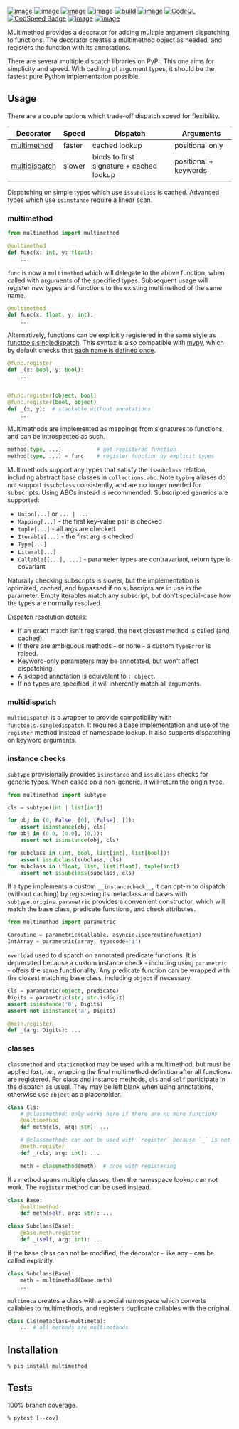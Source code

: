 [![image](https://img.shields.io/pypi/v/multimethod.svg)](https://pypi.org/project/multimethod/)
![image](https://img.shields.io/pypi/pyversions/multimethod.svg)
[![image](https://pepy.tech/badge/multimethod)](https://pepy.tech/project/multimethod)
![image](https://img.shields.io/pypi/status/multimethod.svg)
[![build](https://github.com/coady/multimethod/actions/workflows/build.yml/badge.svg)](https://github.com/coady/multimethod/actions/workflows/build.yml)
[![image](https://codecov.io/gh/coady/multimethod/branch/main/graph/badge.svg)](https://codecov.io/gh/coady/multimethod/)
[![CodeQL](https://github.com/coady/multimethod/actions/workflows/github-code-scanning/codeql/badge.svg)](https://github.com/coady/multimethod/actions/workflows/github-code-scanning/codeql)
[![CodSpeed Badge](https://img.shields.io/endpoint?url=https://codspeed.io/badge.json)](https://codspeed.io/coady/multimethod)
[![image](https://img.shields.io/endpoint?url=https://raw.githubusercontent.com/astral-sh/ruff/main/assets/badge/v2.json)](https://github.com/astral-sh/ruff)
[![image](https://mypy-lang.org/static/mypy_badge.svg)](https://mypy-lang.org/)

Multimethod provides a decorator for adding multiple argument dispatching to functions. The decorator creates a multimethod object as needed, and registers the function with its annotations.

There are several multiple dispatch libraries on PyPI. This one aims for simplicity and speed. With caching of argument types, it should be the fastest pure Python implementation possible.

## Usage
There are a couple options which trade-off dispatch speed for flexibility.

Decorator | Speed | Dispatch | Arguments
--------- | ----- | -------- | ---------
[multimethod](#multimethod) | faster | cached lookup | positional only
[multidispatch](#multidispatch) | slower | binds to first signature + cached lookup | positional + keywords

Dispatching on simple types which use `issubclass` is cached. Advanced types which use `isinstance` require a linear scan.

### multimethod
```python
from multimethod import multimethod

@multimethod
def func(x: int, y: float):
    ...
```

`func` is now a `multimethod` which will delegate to the above function, when called with arguments of the specified types. Subsequent usage will register new types and functions to the existing multimethod of the same name.

```python
@multimethod
def func(x: float, y: int):
    ...
```

Alternatively, functions can be explicitly registered in the same style as [functools.singledispatch](https://docs.python.org/3/library/functools.html#functools.singledispatch). This syntax is also compatible with [mypy](https://mypy-lang.org), which by default checks that [each name is defined once](https://mypy.readthedocs.io/en/stable/error_code_list.html#check-that-each-name-is-defined-once-no-redef).

```python
@func.register
def _(x: bool, y: bool):
    ...


@func.register(object, bool)
@func.register(bool, object)
def _(x, y):  # stackable without annotations
    ...
```

Multimethods are implemented as mappings from signatures to functions, and can be introspected as such.

```python
method[type, ...]           # get registered function
method[type, ...] = func    # register function by explicit types
```

Multimethods support any types that satisfy the `issubclass` relation, including abstract base classes in `collections.abc`. Note `typing` aliases do not support `issubclass` consistently, and are no longer needed for subscripts. Using ABCs instead is recommended. Subscripted generics are supported:
* `Union[...]` or `... | ...`
* `Mapping[...]` - the first key-value pair is checked
* `tuple[...]` - all args are checked
* `Iterable[...]` - the first arg is checked
* `Type[...]`
* `Literal[...]`
* `Callable[[...], ...]` - parameter types are contravariant, return type is covariant

Naturally checking subscripts is slower, but the implementation is optimized, cached, and bypassed if no subscripts are in use in the parameter. Empty iterables match any subscript, but don't special-case how the types are normally resolved.

Dispatch resolution details:
* If an exact match isn't registered, the next closest method is called (and cached).
* If there are ambiguous methods - or none - a custom `TypeError` is raised.
* Keyword-only parameters may be annotated, but won't affect dispatching.
* A skipped annotation is equivalent to `: object`.
* If no types are specified, it will inherently match all arguments.

### multidispatch
`multidispatch` is a wrapper to provide compatibility with `functools.singledispatch`. It requires a base implementation and use of the `register` method instead of namespace lookup. It also supports dispatching on keyword arguments.

### instance checks
`subtype` provisionally provides `isinstance` and `issubclass` checks for generic types. When called on a non-generic, it will return the origin type.

```python
from multimethod import subtype

cls = subtype(int | list[int])

for obj in (0, False, [0], [False], []):
    assert isinstance(obj, cls)
for obj in (0.0, [0.0], (0,)):
    assert not isinstance(obj, cls)

for subclass in (int, bool, list[int], list[bool]):
    assert issubclass(subclass, cls)
for subclass in (float, list, list[float], tuple[int]):
    assert not issubclass(subclass, cls)
```

If a type implements a custom `__instancecheck__`, it can opt-in to dispatch (without caching) by registering its metaclass and bases with `subtype.origins`. `parametric` provides a convenient constructor, which will match the base class, predicate functions, and check attributes.

```python
from multimethod import parametric

Coroutine = parametric(Callable, asyncio.iscoroutinefunction)
IntArray = parametric(array, typecode='i')
```

`overload` used to dispatch on annotated predicate functions. It is deprecated because a custom instance check - including using `parametric` - offers the same functionality. Any predicate function can be wrapped with the closest matching base class, including  `object` if necessary.

```python
Cls = parametric(object, predicate)
Digits = parametric(str, str.isdigit)
assert isinstance('0', Digits)
assert not isinstance('a', Digits)

@meth.register
def _(arg: Digits): ...
```

### classes
`classmethod` and `staticmethod` may be used with a multimethod, but must be applied _last_, i.e., wrapping the final multimethod definition after all functions are registered. For class and instance methods, `cls` and `self` participate in the dispatch as usual. They may be left blank when using annotations, otherwise use `object` as a placeholder.

```python
class Cls:
    # @classmethod: only works here if there are no more functions
    @multimethod
    def meth(cls, arg: str): ...

    # @classmethod: can not be used with `register` because `_` is not the multimethod
    @meth.register
    def _(cls, arg: int): ...

    meth = classmethod(meth)  # done with registering
```

If a method spans multiple classes, then the namespace lookup can not work. The `register` method can be used instead.

```python
class Base:
    @multimethod
    def meth(self, arg: str): ...

class Subclass(Base):
    @Base.meth.register
    def _(self, arg: int): ...
```

If the base class can not be modified, the decorator - like any - can be called explicitly.

```python
class Subclass(Base):
    meth = multimethod(Base.meth)
    ...
```

`multimeta` creates a class with a special namespace which converts callables to multimethods, and registers duplicate callables with the original.

```python
class Cls(metaclass=multimeta):
    ... # all methods are multimethods
```

## Installation
```console
% pip install multimethod
```

## Tests
100% branch coverage.

```console
% pytest [--cov]
```
